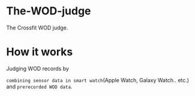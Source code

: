 # The-WOD-judge
The Crossfit WOD judge.

# How it works
Judging WOD records by 

`combining sensor data in smart watch`(Apple Watch, Galaxy Watch.. etc.) and `prerecorded WOD data`.
